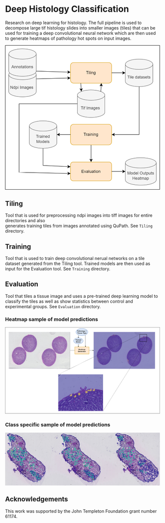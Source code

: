 # Deep Histology Classification

Research on deep learning for histology. The full pipeline is used to decompose large tif histology slides into smaller images (tiles) that can be used for training a deep convolutional neural network which are then used to generate heatmaps of pathology hot spots on input images.

<p align="center">
  <img src="figures/histology_pipeline.png" width="550" title="Deep Histology Pipeline">
</p>

## Tiling

Tool that is used for preprocessing ndpi images into tiff images for entire directories and also  
generates training tiles from images annotated using QuPath.
See `Tiling` directory.

## Training

Tool that is used to train deep convolutional nerual networks on a tile dataset
generated from the Tiling tool. Trained models are then used as input for 
the Evaluation tool. See `Training` directory.

## Evaluation

Tool that tiles a tissue image and uses a pre-trained deep learning
model to classify the tiles as well as show statistics between control and experimental groups. See `Evaluation` directory.

### Heatmap sample of model predictions
<p align="center">
  <img src="figures/Heatmap.png" width="800" title="Heatmap Sample">
</p>

### Class specific sample of model predictions
<p align="center">
  <img src="figures/prostate_example.png" width="800" title="Heatmap Sample">
</p>

## Acknowledgements

This work was supported by the John Templeton Foundation grant number 61174.
